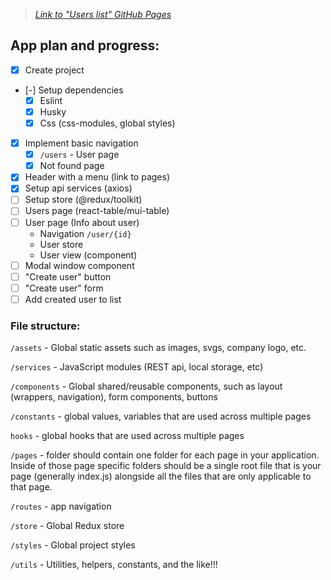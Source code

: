 > _[Link to "Users list" GitHub Pages](https://Andrejb596.github.io/Users-list)_

## App plan and progress:

- [x] Create project
- [-] Setup dependencies
  - [x] Eslint
  - [x] Husky
  - [x] Css (css-modules, global styles)
- [x] Implement basic navigation
  - [x] `/users` - User page
  - [x] Not found page
- [x] Header with a menu (link to pages)
- [x] Setup api services (axios)
- [ ] Setup store (@redux/toolkit)
- [ ] Users page (react-table/mui-table)
- [ ] User page (Info about user)
  - Navigation `/user/{id}`
  - User store
  - User view (component)
- [ ] Modal window component
- [ ] "Create user" button
- [ ] "Create user" form
- [ ] Add created user to list

### File structure:

`/assets` - Global static assets such as images, svgs, company logo, etc.

`/services` - JavaScript modules (REST api, local storage, etc)

`/components` - Global shared/reusable components, such as layout (wrappers, navigation), form components, buttons

`/constants` - global values, variables that are used across multiple pages

`hooks` - global hooks that are used across multiple pages

`/pages` - folder should contain one folder for each page in your application. Inside of those page specific folders should be a single root file that is your page (generally index.js) alongside all the files that are only applicable to that page.

`/routes` - app navigation

`/store` - Global Redux store

`/styles` - Global project styles

`/utils` - Utilities, helpers, constants, and the like!!!

